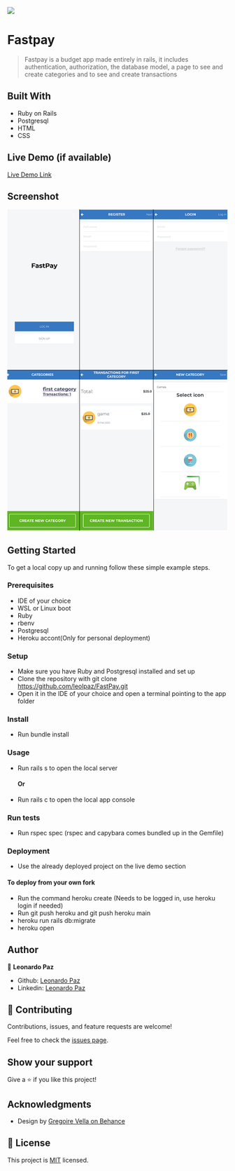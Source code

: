 ![](https://img.shields.io/badge/Microverse-blueviolet)

# Fastpay

> Fastpay is a budget app made entirely in rails, it includes authentication, authorization, the database model, a page to see and create categories and to see and create transactions




## Built With

- Ruby on Rails
- Postgresql
- HTML
- CSS

## Live Demo (if available)

[Live Demo Link](https://leolpaz-fastpay.herokuapp.com/)

## Screenshot

![screenshot](screenshot.png)


## Getting Started

To get a local copy up and running follow these simple example steps.

### Prerequisites

- IDE of your choice
- WSL or Linux boot
- Ruby
- rbenv
- Postgresql
- Heroku accont(Only for personal deployment)

### Setup

- Make sure you have Ruby and Postgresql installed and set up
- Clone the repository with git clone https://github.com/leolpaz/FastPay.git
- Open it in the IDE of your choice and open a terminal pointing to the app folder

### Install

- Run bundle install

### Usage

- Run rails s to open the local server
  #### Or
- Run rails c to open the local app console

### Run tests

- Run rspec spec (rspec and capybara comes bundled up in the Gemfile)

### Deployment

- Use the already deployed project on the live demo section
 #### To deploy from your own fork
- Run the command heroku create (Needs to be logged in, use heroku login if needed)
- Run git push heroku <branch name> and git push heroku main
- heroku run rails db:migrate
- heroku open

## Author

👤 **Leonardo Paz**

- Github: [Leonardo Paz](https://github.com/leolpaz)
- Linkedin: [Leonardo Paz](https://www.linkedin.com/in/leonardolpaz/)

## 🤝 Contributing

Contributions, issues, and feature requests are welcome!

Feel free to check the [issues page](../../issues/).

## Show your support

Give a ⭐️ if you like this project!

## Acknowledgments

- Design by [Gregoire Vella on Behance](https://www.behance.net/gregoirevella)

## 📝 License

This project is [MIT](./MIT.md) licensed.
